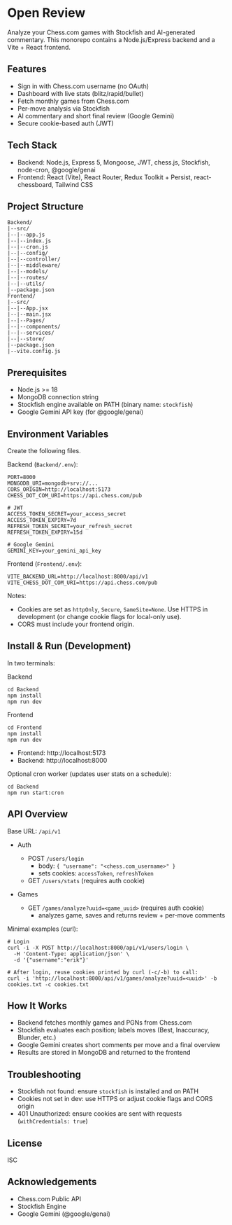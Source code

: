 # Open Review

Analyze your Chess.com games with Stockfish and AI-generated commentary. This monorepo contains a Node.js/Express backend and a Vite + React frontend.

## Features
- Sign in with Chess.com username (no OAuth)
- Dashboard with live stats (blitz/rapid/bullet)
- Fetch monthly games from Chess.com
- Per-move analysis via Stockfish
- AI commentary and short final review (Google Gemini)
- Secure cookie-based auth (JWT)

## Tech Stack
- Backend: Node.js, Express 5, Mongoose, JWT, chess.js, Stockfish, node-cron, @google/genai
- Frontend: React (Vite), React Router, Redux Toolkit + Persist, react-chessboard, Tailwind CSS

## Project Structure
```
Backend/
|--src/
|--|--app.js
|--|--index.js
|--|--cron.js
|--|--config/
|--|--controller/
|--|--middleware/
|--|--models/
|--|--routes/
|--|--utils/
|--package.json
Frontend/
|--src/
|--|--App.jsx
|--|--main.jsx
|--|--Pages/
|--|--components/
|--|--services/
|--|--store/
|--package.json
|--vite.config.js
```

## Prerequisites
- Node.js >= 18
- MongoDB connection string
- Stockfish engine available on PATH (binary name: `stockfish`)
- Google Gemini API key (for @google/genai)

## Environment Variables
Create the following files.

Backend (`Backend/.env`):
```
PORT=8000
MONGODB_URI=mongodb+srv://...
CORS_ORIGIN=http://localhost:5173
CHESS_DOT_COM_URI=https://api.chess.com/pub

# JWT
ACCESS_TOKEN_SECRET=your_access_secret
ACCESS_TOKEN_EXPIRY=7d
REFRESH_TOKEN_SECRET=your_refresh_secret
REFRESH_TOKEN_EXPIRY=15d

# Google Gemini
GEMINI_KEY=your_gemini_api_key
```

Frontend (`Frontend/.env`):
```
VITE_BACKEND_URL=http://localhost:8000/api/v1
VITE_CHESS_DOT_COM_URI=https://api.chess.com/pub
```

Notes:
- Cookies are set as `httpOnly`, `Secure`, `SameSite=None`. Use HTTPS in development (or change cookie flags for local-only use).
- CORS must include your frontend origin.

## Install & Run (Development)
In two terminals:

Backend
```
cd Backend
npm install
npm run dev
```

Frontend
```
cd Frontend
npm install
npm run dev
```
- Frontend: http://localhost:5173
- Backend: http://localhost:8000

Optional cron worker (updates user stats on a schedule):
```
cd Backend
npm run start:cron
```

## API Overview
Base URL: `/api/v1`

- Auth
  - POST `/users/login`
    - body: `{ "username": "<chess.com_username>" }`
    - sets cookies: `accessToken`, `refreshToken`
  - GET `/users/stats` (requires auth cookie)

- Games
  - GET `/games/analyze?uuid=<game_uuid>` (requires auth cookie)
    - analyzes game, saves and returns review + per-move comments

Minimal examples (curl):
```
# Login
curl -i -X POST http://localhost:8000/api/v1/users/login \
  -H 'Content-Type: application/json' \
  -d '{"username":"erik"}'

# After login, reuse cookies printed by curl (-c/-b) to call:
curl -i 'http://localhost:8000/api/v1/games/analyze?uuid=<uuid>' -b cookies.txt -c cookies.txt
```

## How It Works
- Backend fetches monthly games and PGNs from Chess.com
- Stockfish evaluates each position; labels moves (Best, Inaccuracy, Blunder, etc.)
- Google Gemini creates short comments per move and a final overview
- Results are stored in MongoDB and returned to the frontend

## Troubleshooting
- Stockfish not found: ensure `stockfish` is installed and on PATH
- Cookies not set in dev: use HTTPS or adjust cookie flags and CORS origin
- 401 Unauthorized: ensure cookies are sent with requests (`withCredentials: true`)

## License
ISC

## Acknowledgements
- Chess.com Public API
- Stockfish Engine
- Google Gemini (@google/genai)
